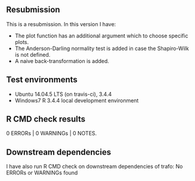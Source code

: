 ## Resubmission
This is a resubmission. In this version I have:

* The plot function has an additional argument which to choose specific plots. 
* The Anderson-Darling normality test is added in case the Shapiro-Wilk is not defined.
* A naive back-transformation is added. 

## Test environments
* Ubuntu 14.04.5 LTS (on travis-ci), 3.4.4
* Windows7  R 3.4.4 local development environment

## R CMD check results

0 ERRORs | 0 WARNINGs | 0 NOTES. 

## Downstream dependencies

I have also run R CMD check on downstream dependencies of trafo:
No ERRORs or WARNINGs found